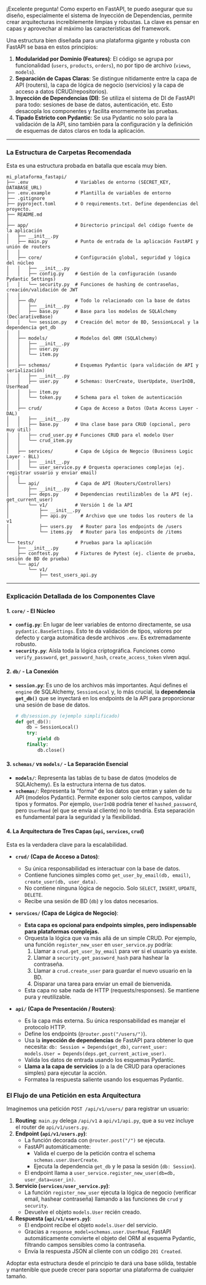 
¡Excelente pregunta! Como experto en FastAPI, te puedo asegurar que su diseño, especialmente el sistema de Inyección de Dependencias, permite crear arquitecturas increíblemente limpias y robustas. La clave es pensar en capas y aprovechar al máximo las características del framework.

Una estructura bien diseñada para una plataforma gigante y robusta con FastAPI se basa en estos principios:

1.  **Modularidad por Dominio (Features)**: El código se agrupa por funcionalidad (`users`, `products`, `orders`), no por tipo de archivo (`views`, `models`).
2.  **Separación de Capas Claras**: Se distingue nítidamente entre la capa de API (routers), la capa de lógica de negocio (servicios) y la capa de acceso a datos (CRUD/repositorios).
3.  **Inyección de Dependencias (DI)**: Se utiliza el sistema de DI de FastAPI para todo: sesiones de base de datos, autenticación, etc. Esto desacopla los componentes y facilita enormemente las pruebas.
4.  **Tipado Estricto con Pydantic**: Se usa Pydantic no solo para la validación de la API, sino también para la configuración y la definición de esquemas de datos claros en toda la aplicación.

---

### La Estructura de Carpetas Recomendada

Esta es una estructura probada en batalla que escala muy bien.

```
mi_plataforma_fastapi/
├── .env                 # Variables de entorno (SECRET_KEY, DATABASE_URL)
├── .env.example         # Plantilla de variables de entorno
├── .gitignore
├── pyproject.toml       # O requirements.txt. Define dependencias del proyecto.
├── README.md
│
├── app/                 # Directorio principal del código fuente de la aplicación
│   ├── __init__.py
│   ├── main.py          # Punto de entrada de la aplicación FastAPI y unión de routers
│   │
│   ├── core/            # Configuración global, seguridad y lógica del núcleo
│   │   ├── __init__.py
│   │   ├── config.py    # Gestión de la configuración (usando Pydantic Settings)
│   │   └── security.py  # Funciones de hashing de contraseñas, creación/validación de JWT
│   │
│   ├── db/              # Todo lo relacionado con la base de datos
│   │   ├── __init__.py
│   │   ├── base.py      # Base para los modelos de SQLAlchemy (DeclarativeBase)
│   │   └── session.py   # Creación del motor de BD, SessionLocal y la dependencia get_db
│   │
│   ├── models/          # Modelos del ORM (SQLAlchemy)
│   │   ├── __init__.py
│   │   ├── user.py
│   │   └── item.py
│   │
│   ├── schemas/         # Esquemas Pydantic (para validación de API y serialización)
│   │   ├── __init__.py
│   │   ├── user.py      # Schemas: UserCreate, UserUpdate, UserInDB, UserRead
│   │   ├── item.py
│   │   └── token.py     # Schema para el token de autenticación
│   │
│   ├── crud/            # Capa de Acceso a Datos (Data Access Layer - DAL)
│   │   ├── __init__.py
│   │   ├── base.py      # Una clase base para CRUD (opcional, pero muy útil)
│   │   ├── crud_user.py # Funciones CRUD para el modelo User
│   │   └── crud_item.py
│   │
│   ├── services/        # Capa de Lógica de Negocio (Business Logic Layer - BLL)
│   │   ├── __init__.py
│   │   └── user_service.py # Orquesta operaciones complejas (ej. registrar usuario y enviar email)
│   │
│   └── api/             # Capa de API (Routers/Controllers)
│       ├── __init__.py
│       ├── deps.py      # Dependencias reutilizables de la API (ej. get_current_user)
│       └── v1/          # Versión 1 de la API
│           ├── __init__.py
│           ├── api.py     # Archivo que une todos los routers de la v1
│           ├── users.py   # Router para los endpoints de /users
│           └── items.py   # Router para los endpoints de /items
│
└── tests/               # Pruebas para la aplicación
    ├── __init__.py
    ├── conftest.py      # Fixtures de Pytest (ej. cliente de prueba, sesión de BD de prueba)
    └── api/
        └── v1/
            ├── test_users_api.py
```

---

### Explicación Detallada de los Componentes Clave

#### 1. `core/` - El Núcleo
*   **`config.py`**: En lugar de leer variables de entorno directamente, se usa `pydantic.BaseSettings`. Esto te da validación de tipos, valores por defecto y carga automática desde archivos `.env`. Es extremadamente robusto.
*   **`security.py`**: Aísla toda la lógica criptográfica. Funciones como `verify_password`, `get_password_hash`, `create_access_token` viven aquí.

#### 2. `db/` - La Conexión
*   **`session.py`**: Es uno de los archivos más importantes. Aquí defines el `engine` de SQLAlchemy, `SessionLocal` y, lo más crucial, la **dependencia `get_db()`** que se inyectará en los endpoints de la API para proporcionar una sesión de base de datos.
    ```python
    # db/session.py (ejemplo simplificado)
    def get_db():
        db = SessionLocal()
        try:
            yield db
        finally:
            db.close()
    ```

#### 3. `schemas/` vs `models/` - La Separación Esencial
*   **`models/`**: Representa las tablas de tu base de datos (modelos de SQLAlchemy). Es la estructura interna de tus datos.
*   **`schemas/`**: Representa la "forma" de los datos que entran y salen de tu API (modelos Pydantic). Permite exponer solo ciertos campos, validar tipos y formatos. Por ejemplo, `UserInDB` podría tener el `hashed_password`, pero `UserRead` (el que se envía al cliente) no lo tendría. Esta separación es fundamental para la seguridad y la flexibilidad.

#### 4. La Arquitectura de Tres Capas (`api`, `services`, `crud`)

Esta es la verdadera clave para la escalabilidad.

*   **`crud/` (Capa de Acceso a Datos)**:
    *   Su única responsabilidad es interactuar con la base de datos.
    *   Contiene funciones simples como `get_user_by_email(db, email)`, `create_user(db, user_data)`.
    *   No contiene ninguna lógica de negocio. Solo `SELECT`, `INSERT`, `UPDATE`, `DELETE`.
    *   Recibe una sesión de BD (`db`) y los datos necesarios.

*   **`services/` (Capa de Lógica de Negocio)**:
    *   **Esta capa es opcional para endpoints simples, pero indispensable para plataformas complejas.**
    *   Orquesta la lógica que va más allá de un simple CRUD. Por ejemplo, una función `register_new_user` en `user_service.py` podría:
        1.  Llamar a `crud.get_user_by_email` para ver si el usuario ya existe.
        2.  Llamar a `security.get_password_hash` para hashear la contraseña.
        3.  Llamar a `crud.create_user` para guardar el nuevo usuario en la BD.
        4.  Disparar una tarea para enviar un email de bienvenida.
    *   Esta capa no sabe nada de HTTP (requests/responses). Se mantiene pura y reutilizable.

*   **`api/` (Capa de Presentación / Routers)**:
    *   Es la capa más externa. Su única responsabilidad es manejar el protocolo HTTP.
    *   Define los endpoints (`@router.post("/users/")`).
    *   Usa la **inyección de dependencias** de FastAPI para obtener lo que necesita: `db: Session = Depends(get_db)`, `current_user: models.User = Depends(deps.get_current_active_user)`.
    *   Valida los datos de entrada usando los esquemas Pydantic.
    *   **Llama a la capa de servicios** (o a la de CRUD para operaciones simples) para ejecutar la acción.
    *   Formatea la respuesta saliente usando los esquemas Pydantic.

### El Flujo de una Petición en esta Arquitectura

Imaginemos una petición `POST /api/v1/users/` para registrar un usuario:

1.  **Routing**: `main.py` delega `/api/v1` a `api/v1/api.py`, que a su vez incluye el router de `api/v1/users.py`.
2.  **Endpoint (`api/v1/users.py`)**:
    *   La función decorada con `@router.post("/")` se ejecuta.
    *   FastAPI automáticamente:
        *   Valida el cuerpo de la petición contra el schema `schemas.user.UserCreate`.
        *   Ejecuta la dependencia `get_db` y le pasa la sesión (`db: Session`).
    *   El endpoint llama a `user_service.register_new_user(db=db, user_data=user_in)`.
3.  **Servicio (`services/user_service.py`)**:
    *   La función `register_new_user` ejecuta la lógica de negocio (verificar email, hashear contraseña) llamando a las funciones de `crud` y `security`.
    *   Devuelve el objeto `models.User` recién creado.
4.  **Respuesta (`api/v1/users.py`)**:
    *   El endpoint recibe el objeto `models.User` del servicio.
    *   Gracias a `response_model=schemas.user.UserRead`, FastAPI automáticamente convierte el objeto del ORM al esquema Pydantic, filtrando campos sensibles como la contraseña.
    *   Envía la respuesta JSON al cliente con un código `201 Created`.

Adoptar esta estructura desde el principio te dará una base sólida, testable y mantenible que puede crecer para soportar una plataforma de cualquier tamaño.